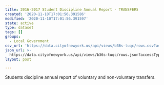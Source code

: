 ```yaml
---
title: 2016-2017 Student Discipline Annual Report - TRANSFERS
created: '2020-11-10T17:01:56.391586'
modified: '2020-11-10T17:01:56.391597'
state: active
type: dataset
tags: []
groups:
  - Local Government
csv_url: 'https://data.cityofnewyork.us/api/views/b36s-tuqc/rows.csv?accessType=DOWNLOAD'
json_url: >-
  https://data.cityofnewyork.us/api/views/b36s-tuqc/rows.json?accessType=DOWNLOAD
layout: post

---
```

Students discipline annual report of voluntary and non-voluntary transfers.

